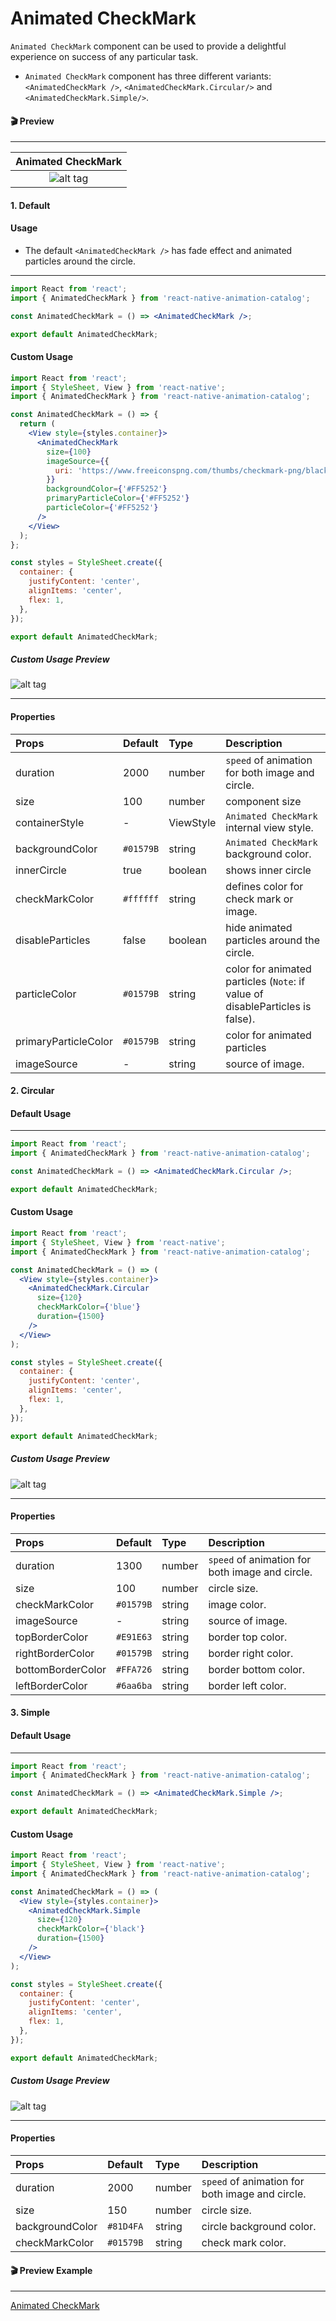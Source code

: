 # Animated CheckMark

`Animated CheckMark` component can be used to provide a delightful experience on success of any particular task.

- `Animated CheckMark` component has three different variants: `<AnimatedCheckMark />`, `<AnimatedCheckMark.Circular/>` and `<AnimatedCheckMark.Simple/>`.

#### 🎬 Preview

---

|            Animated CheckMark             |
| :---------------------------------------: |
| ![alt tag](/assets/AnimatedCheckMark.gif) |

#### 1. Default

#### Usage

- The default `<AnimatedCheckMark />` has fade effect and animated particles around the circle.

---

```jsx
import React from 'react';
import { AnimatedCheckMark } from 'react-native-animation-catalog';

const AnimatedCheckMark = () => <AnimatedCheckMark />;

export default AnimatedCheckMark;
```

#### Custom Usage

```jsx
import React from 'react';
import { StyleSheet, View } from 'react-native';
import { AnimatedCheckMark } from 'react-native-animation-catalog';

const AnimatedCheckMark = () => {
  return (
    <View style={styles.container}>
      <AnimatedCheckMark
        size={100}
        imageSource={{
          uri: 'https://www.freeiconspng.com/thumbs/checkmark-png/black-checkmark-png-4.png',
        }}
        backgroundColor={'#FF5252'}
        primaryParticleColor={'#FF5252'}
        particleColor={'#FF5252'}
      />
    </View>
  );
};

const styles = StyleSheet.create({
  container: {
    justifyContent: 'center',
    alignItems: 'center',
    flex: 1,
  },
});

export default AnimatedCheckMark;
```

##### Custom Usage Preview

![alt tag](/assets/FadedAnimatedCheckMark.gif)

---

#### Properties

| Props                | Default   | Type      | Description                                                                   |
| :------------------- | :-------- | :-------- | :---------------------------------------------------------------------------- |
| duration             | 2000      | number    | `speed` of animation for both image and circle.                               |
| size                 | 100       | number    | component size                                                                |
| containerStyle       | -         | ViewStyle | `Animated CheckMark` internal view style.                                     |
| backgroundColor      | `#01579B` | string    | `Animated CheckMark` background color.                                        |
| innerCircle          | true      | boolean   | shows inner circle                                                            |
| checkMarkColor       | `#ffffff` | string    | defines color for check mark or image.                                        |
| disableParticles     | false     | boolean   | hide animated particles around the circle.                                    |
| particleColor        | `#01579B` | string    | color for animated particles (`Note`: if value of disableParticles is false). |
| primaryParticleColor | `#01579B` | string    | color for animated particles                                                  |
| imageSource          | -         | string    | source of image.                                                              |

#### 2. Circular

#### Default Usage

---

```jsx
import React from 'react';
import { AnimatedCheckMark } from 'react-native-animation-catalog';

const AnimatedCheckMark = () => <AnimatedCheckMark.Circular />;

export default AnimatedCheckMark;
```

#### Custom Usage

```jsx
import React from 'react';
import { StyleSheet, View } from 'react-native';
import { AnimatedCheckMark } from 'react-native-animation-catalog';

const AnimatedCheckMark = () => (
  <View style={styles.container}>
    <AnimatedCheckMark.Circular
      size={120}
      checkMarkColor={'blue'}
      duration={1500}
    />
  </View>
);

const styles = StyleSheet.create({
  container: {
    justifyContent: 'center',
    alignItems: 'center',
    flex: 1,
  },
});

export default AnimatedCheckMark;
```

##### Custom Usage Preview

![alt tag](/assets/CircularAnimatedCheckMark.gif)

---

#### Properties

| Props             | Default   | Type   | Description                                     |
| :---------------- | :-------- | :----- | :---------------------------------------------- |
| duration          | 1300      | number | `speed` of animation for both image and circle. |
| size              | 100       | number | circle size.                                    |
| checkMarkColor    | `#01579B` | string | image color.                                    |
| imageSource       | -         | string | source of image.                                |
| topBorderColor    | `#E91E63` | string | border top color.                               |
| rightBorderColor  | `#01579B` | string | border right color.                             |
| bottomBorderColor | `#FFA726` | string | border bottom color.                            |
| leftBorderColor   | `#6aa6ba` | string | border left color.                              |

#### 3. Simple

#### Default Usage

---

```jsx
import React from 'react';
import { AnimatedCheckMark } from 'react-native-animation-catalog';

const AnimatedCheckMark = () => <AnimatedCheckMark.Simple />;

export default AnimatedCheckMark;
```

#### Custom Usage

```jsx
import React from 'react';
import { StyleSheet, View } from 'react-native';
import { AnimatedCheckMark } from 'react-native-animation-catalog';

const AnimatedCheckMark = () => (
  <View style={styles.container}>
    <AnimatedCheckMark.Simple
      size={120}
      checkMarkColor={'black'}
      duration={1500}
    />
  </View>
);

const styles = StyleSheet.create({
  container: {
    justifyContent: 'center',
    alignItems: 'center',
    flex: 1,
  },
});

export default AnimatedCheckMark;
```

##### Custom Usage Preview

![alt tag](/assets/SimpleAnimatedCheckMark.gif)

---

#### Properties

| Props           | Default    | Type   | Description                                     |
| :-------------- | :--------- | :----- | :---------------------------------------------- |
| duration        | 2000       | number | `speed` of animation for both image and circle. |
| size            | 150        | number | circle size.                                    |
| backgroundColor | `#81D4FA ` | string | circle background color.                        |
| checkMarkColor  | `#01579B`  | string | check mark color.                               |

#### 🎬 Preview Example

---

[Animated CheckMark](/example/src/modules/AnimatedCheckMark/AnimatedCheckMark.tsx)
